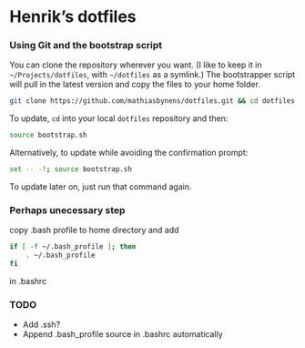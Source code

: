 # Henrik’s dotfiles

### Using Git and the bootstrap script

You can clone the repository wherever you want. (I like to keep it in `~/Projects/dotfiles`, with `~/dotfiles` as a symlink.) The bootstrapper script will pull in the latest version and copy the files to your home folder.

```bash
git clone https://github.com/mathiasbynens/dotfiles.git && cd dotfiles && source bootstrap.sh
```

To update, `cd` into your local `dotfiles` repository and then:

```bash
source bootstrap.sh
```

Alternatively, to update while avoiding the confirmation prompt:

```bash
set -- -f; source bootstrap.sh
```
To update later on, just run that command again.


### Perhaps unecessary step
copy .bash profile to home directory and add 

```bash
if [ -f ~/.bash_profile ]; then
    . ~/.bash_profile
fi
```
in .bashrc


### TODO
- Add .ssh?
- Append .bash_profile source in .bashrc automatically
